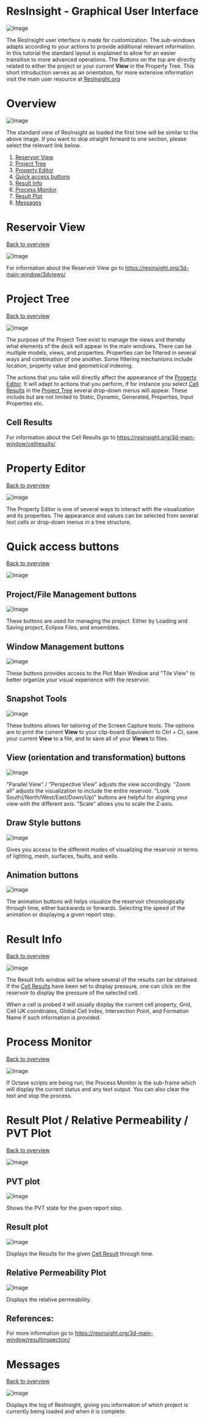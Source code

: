 # ResInsight - Graphical User Interface

![Image](./Resources/Pictures/main_window.png)

The ResInsight user interface is made for customization. The sub-windows adapts according to your actions to provide additional relevant information. In this tutorial the standard layout is explained to allow for an easier transition to more advanced operations. The Buttons on the top are directly related to either the project or your current **View** in the Property Tree. This short introduction serves as an orientation, for more extensive information visit the main user resource at [ResInsight.org](https://resinsight.org/3d-main-window/)

# Overview
![Image](./Resources/Pictures/main_window_1.png)

The standard view of ResInsight as loaded the first time will be similar to the above image. If you want to skip straight forward to one section, please select the relevant link below.

1. [Reservoir View](#reservoir-view)
2. [Project Tree](#project-tree)
3. [Property Editor](#property-editor)
4. [Quick access buttons](#quick-access-buttons)
5. [Result Info](#result-info)
6. [Process Monitor](#process-monitor)
8. [Result Plot](#result-plot)
7. [Messages](#messages)


# Reservoir View
[Back to overview](#overview)

![Image](./Resources/Pictures/reservoir_view.png)

For information about the Reservoir View go to https://resinsight.org/3d-main-window/3dviews/

# Project Tree
[Back to overview](#overview)

![Image](./Resources/Pictures/project_tree.png)

The purpose of the Project Tree exist to manage the views and thereby what  elements of the deck will appear in the main windows. There can be multiple models, views, and properties. Properties can be filtered in several ways and combination of one another. Some filtering mechanisms include location, property value and geometrical indexing.

The actions that you take will directly affect the appearance of the [Property Editor](#property-editor). It will adapt to actions that you perform, if for instance you select [Cell Results](#cell-results) in the [Project Tree](#project-tree) several drop-down menus will appear. These include but are not limited to Static, Dynamic, Generated, Properties, Input Properties etc.


## Cell Results

For information about the Cell Results go to https://resinsight.org/3d-main-window/cellresults/

# Property Editor
[Back to overview](#overview)

![Image](./Resources/Pictures/property_editor.png)

The Property Editor is one of several ways to interact with the visualization and its properties. The appearance and values can be selected from several text cells or drop-down menus in a tree structure.

# Quick access buttons
[Back to overview](#overview)

![Image](./Resources/Pictures/quick_access_bar.png)


## Project/File Management buttons

![Image](./Resources/Pictures/project_management.png)

These buttons are used for managing the project. Either by Loading and Saving project, Eclipse Files, and ensembles.

## Window Management buttons
![Image](./Resources/Pictures/window_management.png)

These buttons provides access to the Plot Main Window and "Tile View" to better organize your visual experience with the reservoir.

## Snapshot Tools
![Image](./Resources/Pictures/snapshot_tools.png)

These buttons allows for tailoring of the Screen Capture tools. The options are to print the current **View** to your clip-board (Equivalent to Ctrl + C), save your current **View** to a file, and to save all of your **Views** to files.

## View (orientation and transformation) buttons
![Image](./Resources/Pictures/view_buttons.png)

"Parallel View" / "Perspective View" adjusts the view accordingly. "Zoom all" adjusts the visualization to include the entire reservoir. "Look South(/North/West/East/Down/Up)" buttons are helpful for aligning your view with the different axis. "Scale" allows you to scale the Z-axis.

## Draw Style buttons
![Image](./Resources/Pictures/draw_style.png)

Gives you access to the different modes of visualizing the reservoir in terms of lighting, mesh, surfaces, faults, and wells. 

## Animation buttons

![Image](./Resources/Pictures/animation.png)

The animation buttons will helps visualize the reservoir chronologically through time, either backwards or forwards. Selecting the speed of the animation or displaying a given report step.

# Result Info
[Back to overview](#overview)

![Image](./Resources/Pictures/result_info.png)

The Result Info window will be where several of the results can be obtained. If the [Cell Results](#cell-results) have been set to display pressure, one can click on the reservoir to display the pressure of the selected cell.

When a cell is probed it will usually display the current cell property, Grid, Cell IJK coordinates, Global Cell Index, Intersection Point, and Formation Name if such information is provided.

# Process Monitor
[Back to overview](#overview)

![Image](./Resources/Pictures/process_monitor.png)

If Octave scripts are being run; the Process Monitor is the sub-frame which will display the current status and any text output. You can also clear the text and stop the process.

# Result Plot / Relative Permeability / PVT Plot
[Back to overview](#overview)

![Image](./Resources/Pictures/result_plot.png)

## PVT plot

![Image](./Resources/Pictures/pvt_plot.png)

Shows the PVT state for the given report step.

## Result plot

![Image](./Resources/Pictures/result_plot_in_depth.png)

Displays the Results for the given [Cell Result](#cell-results) through time.

## Relative Permeability Plot

![Image](./Resources/Pictures/relative_permeability_plot.png)

Displays the relative permeability.

## References:

For more information go to https://resinsight.org/3d-main-window/resultinspection/

# Messages
[Back to overview](#overview)

![Image](./Resources/Pictures/messages.png)

Displays the log of ResInsight, giving you information of which project is currently being loaded and when it is complete.


